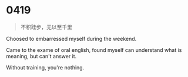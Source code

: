 # 0419
> 不积跬步，无以至千里

Choosed to embarressed myself during the weekend.

Came to the exame of oral english, found myself can understand what is meaning, but can't answer it.

Without training, you're nothing.


